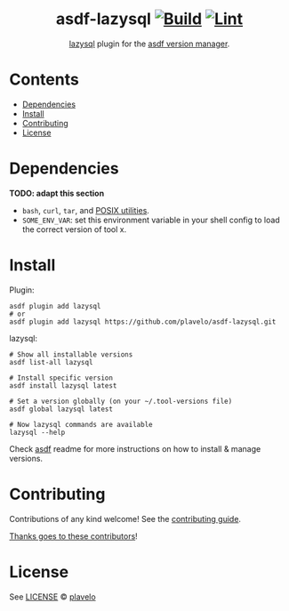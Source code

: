 <div align="center">

# asdf-lazysql [![Build](https://github.com/plavelo/asdf-lazysql/actions/workflows/build.yml/badge.svg)](https://github.com/plavelo/asdf-lazysql/actions/workflows/build.yml) [![Lint](https://github.com/plavelo/asdf-lazysql/actions/workflows/lint.yml/badge.svg)](https://github.com/plavelo/asdf-lazysql/actions/workflows/lint.yml)

[lazysql](https://github.com/jorgerojas26/lazysql) plugin for the [asdf version manager](https://asdf-vm.com).

</div>

# Contents

- [Dependencies](#dependencies)
- [Install](#install)
- [Contributing](#contributing)
- [License](#license)

# Dependencies

**TODO: adapt this section**

- `bash`, `curl`, `tar`, and [POSIX utilities](https://pubs.opengroup.org/onlinepubs/9699919799/idx/utilities.html).
- `SOME_ENV_VAR`: set this environment variable in your shell config to load the correct version of tool x.

# Install

Plugin:

```shell
asdf plugin add lazysql
# or
asdf plugin add lazysql https://github.com/plavelo/asdf-lazysql.git
```

lazysql:

```shell
# Show all installable versions
asdf list-all lazysql

# Install specific version
asdf install lazysql latest

# Set a version globally (on your ~/.tool-versions file)
asdf global lazysql latest

# Now lazysql commands are available
lazysql --help
```

Check [asdf](https://github.com/asdf-vm/asdf) readme for more instructions on how to
install & manage versions.

# Contributing

Contributions of any kind welcome! See the [contributing guide](contributing.md).

[Thanks goes to these contributors](https://github.com/plavelo/asdf-lazysql/graphs/contributors)!

# License

See [LICENSE](LICENSE) © [plavelo](https://github.com/plavelo/)
